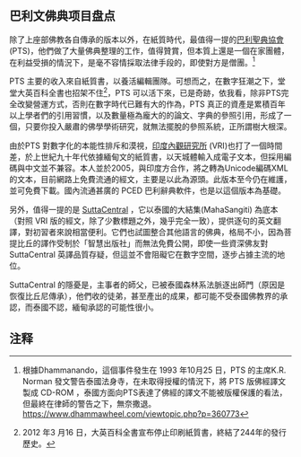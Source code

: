 ﻿## 巴利文佛典项目盘点

除了上座部佛教各自傳承的版本以外，在紙質時代，最值得一提的[巴利聖典協會](https://www.palitext.com/) (PTS)，他們做了大量佛典整理的工作，值得贊賞，但本質上還是一個在家團體，在利益受損的情況下，是毫不容情採取法律手段的，即使對方是僧團。[^1]

PTS 主要的收入來自紙質書，以養活編輯團隊。可想而之，在數字狂潮之下，堂堂大英百科全書也招架不住[^2]，PTS 可以活下來，已是奇跡，依我看，除非PTS完全改變營運方式，否則在數字時代已難有大的作為，PTS 真正的資產是累積百年以上學者們的引用習慣，以及數量極為龐大的的論文、字典的參照引用，形成了一個，只要你投入嚴肅的佛學學術研究，就無法擺脫的參照系統，正所謂樹大根深。

由於PTS 對數字化的本能性排斥和漠視，[印度內觀研究所](https://www.tipitaka.org) (VRI)也打了一個時間差，於上世紀九十年代依據緬甸文的紙質書，以天城體輸入成電子文本，但採用編碼與中文並不兼容。本人並於2005，與印度方合作，將之轉為Unicode編碼XML的文本，目前網路上免費流通的經文，主要是以此為源頭。此版本至今仍在維護，並可免費下載。國內流通甚廣的 PCED 巴利辭典軟件，也是以這個版本為基礎。

另外，值得一提的是 [SuttaCentral](https://suttacentral.net/) ，它以泰國的大結集(MahaSangiti) 為底本（對照 VRI 版的經文，除了少數標題之外，幾乎完全一致），提供逐句的英文翻譯，對初習者來說相當便利。它們也試圖整合其他語言的佛典，格局不小，因為菩提比丘的譯作受制於「智慧出版社」而無法免費公開，即使一些資深佛友對SuttaCentral 英譯品質存疑，但這並不會阻礙它在數字空間，逐步占據主流的地位。

SuttaCentral 的隱憂是，主事者的師父，已被泰國森林系法脈逐出師門（原因是恢復比丘尼傳承），他們收的徒弟，甚至產出的成果，都可能不受泰國佛教界的承認，而泰國不認，緬甸承認的可能性很小。

## 注释
[^1]: 根據Dhammanando，這個事件發生在 1993 年10月25 日，PTS 的主席K.R. Norman 發文警告泰國法身寺，在未取得授權的情況下，將 PTS 版佛經譯文製成 CD-ROM ，泰國方面向PTS表達了佛經的譯文不能被版權保護的看法，但最終在律師的警告之下，無奈撒退。https://www.dhammawheel.com/viewtopic.php?p=360773

[^2]: 2012 年3 月16 日，大英百科全書宣布停止印刷紙質書，終結了244年的發行歷史。
